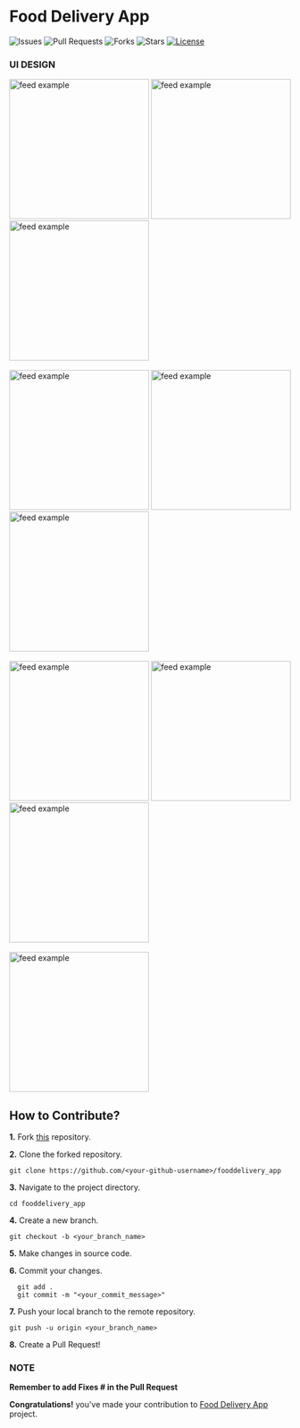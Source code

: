 # Food Delivery App

![Issues](https://img.shields.io/github/issues/bharat-1809/fooddelivery_app)
![Pull Requests](https://img.shields.io/github/issues-pr/bharat-1809/fooddelivery_app)
![Forks](https://img.shields.io/github/forks/bharat-1809/fooddelivery_app)
![Stars](https://img.shields.io/github/stars/bharat-1809/fooddelivery_app)
[![License](https://img.shields.io/github/license/bharat-1809/fooddelivery_app)](https://github.com/bharat-1809/fooddelivery_app/blob/master/LICENSE)

### UI DESIGN

<p>
    <img src="https://github.com/bharat-1809/fooddelivery_app/blob/master/UI_Design/Splash%20Screen.png" alt="feed example" width= "250">
    <img src="https://github.com/bharat-1809/fooddelivery_app/blob/master/UI_Design/Login%20Screen.png" alt="feed example" width= "250">
    <img src="https://github.com/bharat-1809/fooddelivery_app/blob/master/UI_Design/Sign%20Up%20Screen.png" alt="feed example" width= "250"><br><br>
    <img src="https://github.com/bharat-1809/fooddelivery_app/blob/master/UI_Design/Menu.png" alt="feed example" width= "250">
    <img src="https://github.com/bharat-1809/fooddelivery_app/blob/master/UI_Design/Home%20Page.png" alt="feed example" width= "250">
    <img src="https://github.com/bharat-1809/fooddelivery_app/blob/master/UI_Design/Customize-Size.png" alt="feed example" width= "250"><br><br>
    <img src="https://github.com/bharat-1809/fooddelivery_app/blob/master/UI_Design/Customize-Crust.png" alt="feed example" width= "250">
    <img src="https://github.com/bharat-1809/fooddelivery_app/blob/master/UI_Design/Customize-AddOn.png" alt="feed example" width= "250">
    <img src="https://github.com/bharat-1809/fooddelivery_app/blob/master/UI_Design/Cart%20Checkout.png" alt="feed example" width= "250"><br><br>
    <img src="https://github.com/bharat-1809/fooddelivery_app/blob/master/UI_Design/Payment%20and%20Checkout.png" alt="feed example" width= "250">
</p>

## How to Contribute?

**1.** Fork [this](https://github.com/bharat-1809/fooddelivery_app) repository.

**2.** Clone the forked repository.

```terminal
git clone https://github.com/<your-github-username>/fooddelivery_app
```

**3.** Navigate to the project directory.

```terminal
cd fooddelivery_app
```

**4.** Create a new branch.

```terminal
git checkout -b <your_branch_name>
```

**5.** Make changes in source code.

**6.** Commit your changes.

```terminal
  git add .
  git commit -m "<your_commit_message>"
```

**7.** Push your local branch to the remote repository.

```terminal
git push -u origin <your_branch_name>
```

**8.** Create a Pull Request!

### NOTE

**Remember to add Fixes #<issue number> in the Pull Request**

**Congratulations!** you've made your contribution to [Food Delivery App](https://github.com/bharat-1809/fooddelivery_app) project.
